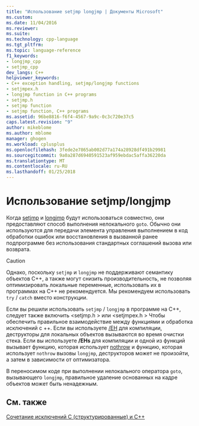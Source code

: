 ```yaml
---
title: "Использование setjmp longjmp | Документы Microsoft"
ms.custom: 
ms.date: 11/04/2016
ms.reviewer: 
ms.suite: 
ms.technology: cpp-language
ms.tgt_pltfrm: 
ms.topic: language-reference
f1_keywords:
- longjmp_cpp
- setjmp_cpp
dev_langs: C++
helpviewer_keywords:
- C++ exception handling, setjmp/longjmp functions
- setjmpex.h
- longjmp function in C++ programs
- setjmp.h
- setjmp function
- setjmp function, C++ programs
ms.assetid: 96be8816-f6f4-4567-9a9c-0c3c720e37c5
caps.latest.revision: "9"
author: mikeblome
ms.author: mblome
manager: ghogen
ms.workload: cplusplus
ms.openlocfilehash: 3fede2e7865ab002d77a174a28928df491b29981
ms.sourcegitcommit: 9a0a287d6940591523af959ebdac5affa36220da
ms.translationtype: MT
ms.contentlocale: ru-RU
ms.lasthandoff: 01/25/2018
---
```

# <a name="using-setjmplongjmp"></a>Использование setjmp/longjmp
Когда [setjmp](../c-runtime-library/reference/setjmp.md) и [longjmp](../c-runtime-library/reference/longjmp.md) будут использоваться совместно, они предоставляют способ выполнения нелокального `goto`. Обычно они используются для передачи элемента управления выполнением в код обработки ошибок или восстановления в вызванной ранее подпрограмме без использования стандартных соглашений вызова или возврата.  
  
> [!CAUTION]
>  Однако, поскольку `setjmp` и `longjmp` не поддерживают семантику объектов C++, а также могут снизить производительность, не позволяя оптимизировать локальные переменные, использовать их в программах на C++ не рекомендуется. Мы рекомендуем использовать `try` / `catch` вместо конструкции.  
  
 Если вы решили использовать `setjmp` / `longjmp` в программе на C++, следует также включить \<setjmp.h > или \<setjmpex.h > Чтобы обеспечить правильное взаимодействие между функциями и обработка исключений с ++. Если вы используете [/EH](../build/reference/eh-exception-handling-model.md) для компиляции, деструкторы для локальных объектов вызываются во время очистки стека. Если вы используете **/EHs** для компиляции и одной из функций вызывает функцию, которая использует [nothrow](../cpp/nothrow-cpp.md) и функцию, которая использует `nothrow` вызовы `longjmp`, деструкторов может не произойти, а затем в зависимости от оптимизатора.  
  
 В переносимом коде при выполнении нелокального оператора `goto`, вызывающего `longjmp`, правильное удаление основанных на кадре объектов может быть ненадежным.  
  
## <a name="see-also"></a>См. также  
 [Сочетание исключений C (структурированные) и C++](../cpp/mixing-c-structured-and-cpp-exceptions.md)